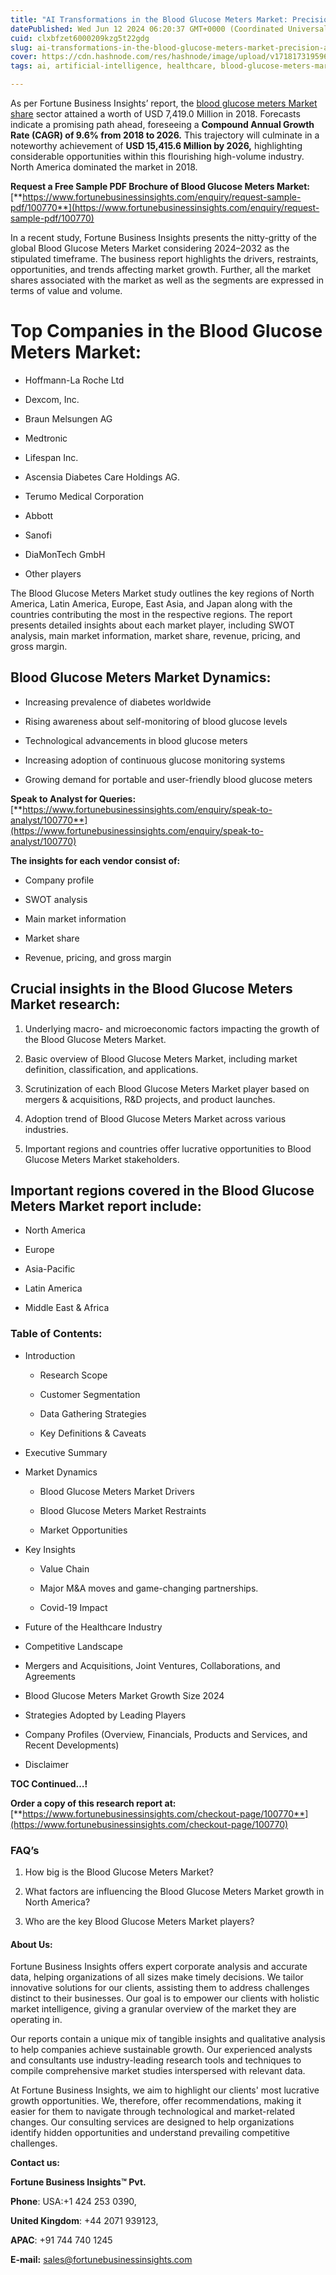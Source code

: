 ```yaml
---
title: "AI Transformations in the Blood Glucose Meters Market: Precision and Efficiency"
datePublished: Wed Jun 12 2024 06:20:37 GMT+0000 (Coordinated Universal Time)
cuid: clxbfzet6000209kzg5t22gdg
slug: ai-transformations-in-the-blood-glucose-meters-market-precision-and-efficiency
cover: https://cdn.hashnode.com/res/hashnode/image/upload/v1718173195961/4f7a41ee-2e98-41ca-8027-34f796d1b917.png
tags: ai, artificial-intelligence, healthcare, blood-glucose-meters-market

---
```


As per Fortune Business Insights’ report, the [blood glucose meters Market share](https://www.fortunebusinessinsights.com/industry-reports/blood-glucose-meters-market-100770) sector attained a worth of USD 7,419.0 Million in 2018. Forecasts indicate a promising path ahead, foreseeing a **Compound Annual Growth Rate (CAGR) of 9.6% from 2018 to 2026.** This trajectory will culminate in a noteworthy achievement of **USD 15,415.6 Million by 2026,** highlighting considerable opportunities within this flourishing high-volume industry. North America dominated the market in 2018.

**Request a Free Sample PDF Brochure of Blood Glucose Meters Market:** [**https://www.fortunebusinessinsights.com/enquiry/request-sample-pdf/100770**](https://www.fortunebusinessinsights.com/enquiry/request-sample-pdf/100770)

In a recent study, Fortune Business Insights presents the nitty-gritty of the global Blood Glucose Meters Market considering 2024–2032 as the stipulated timeframe. The business report highlights the drivers, restraints, opportunities, and trends affecting market growth. Further, all the market shares associated with the market as well as the segments are expressed in terms of value and volume.

# **Top Companies in the Blood Glucose Meters Market:**

* Hoffmann-La Roche Ltd
    
* Dexcom, Inc.
    
* Braun Melsungen AG
    
* Medtronic
    
* Lifespan Inc.
    
* Ascensia Diabetes Care Holdings AG.
    
* Terumo Medical Corporation
    
* Abbott
    
* Sanofi
    
* DiaMonTech GmbH
    
* Other players
    

The Blood Glucose Meters Market study outlines the key regions of North America, Latin America, Europe, East Asia, and Japan along with the countries contributing the most in the respective regions. The report presents detailed insights about each market player, including SWOT analysis, main market information, market share, revenue, pricing, and gross margin.

## Blood Glucose Meters Market **Dynamics**:

* Increasing prevalence of diabetes worldwide
    
* Rising awareness about self-monitoring of blood glucose levels
    
* Technological advancements in blood glucose meters
    
* Increasing adoption of continuous glucose monitoring systems
    
* Growing demand for portable and user-friendly blood glucose meters
    

**Speak to Analyst for Queries:** [**https://www.fortunebusinessinsights.com/enquiry/speak-to-analyst/100770**](https://www.fortunebusinessinsights.com/enquiry/speak-to-analyst/100770)

**The insights for each vendor consist of:**

* Company profile
    
* SWOT analysis
    
* Main market information
    
* Market share
    
* Revenue, pricing, and gross margin
    

## **Crucial insights in the Blood Glucose Meters Market research:**

1. Underlying macro- and microeconomic factors impacting the growth of the Blood Glucose Meters Market.
    
2. Basic overview of Blood Glucose Meters Market, including market definition, classification, and applications.
    
3. Scrutinization of each Blood Glucose Meters Market player based on mergers & acquisitions, R&D projects, and product launches.
    
4. Adoption trend of Blood Glucose Meters Market across various industries.
    
5. Important regions and countries offer lucrative opportunities to Blood Glucose Meters Market stakeholders.
    

## **Important regions covered in the Blood Glucose Meters Market report include:**

* North America
    
* Europe
    
* Asia-Pacific
    
* Latin America
    
* Middle East & Africa
    

### **Table of Contents:**

* Introduction
    
    * Research Scope
        
    * Customer Segmentation
        
    * Data Gathering Strategies
        
    * Key Definitions & Caveats
        
* Executive Summary
    
* Market Dynamics
    
    * Blood Glucose Meters Market Drivers
        
    * Blood Glucose Meters Market Restraints
        
    * Market Opportunities
        
* Key Insights
    
    * Value Chain
        
    * Major M&A moves and game-changing partnerships.
        
    * Covid-19 Impact
        
* Future of the Healthcare Industry
    
* Competitive Landscape
    
* Mergers and Acquisitions, Joint Ventures, Collaborations, and Agreements
    
* Blood Glucose Meters Market Growth Size 2024
    
* Strategies Adopted by Leading Players
    
* Company Profiles (Overview, Financials, Products and Services, and Recent Developments)
    
* Disclaimer
    

**TOC Continued…!**

**Order a copy of this research report at:** [**https://www.fortunebusinessinsights.com/checkout-page/100770**](https://www.fortunebusinessinsights.com/checkout-page/100770)

### **FAQ’s**

1. How big is the Blood Glucose Meters Market?
    
2. What factors are influencing the Blood Glucose Meters Market growth in North America?
    
3. Who are the key Blood Glucose Meters Market players?
    

#### **About Us:**

Fortune Business Insights offers expert corporate analysis and accurate data, helping organizations of all sizes make timely decisions. We tailor innovative solutions for our clients, assisting them to address challenges distinct to their businesses. Our goal is to empower our clients with holistic market intelligence, giving a granular overview of the market they are operating in.

Our reports contain a unique mix of tangible insights and qualitative analysis to help companies achieve sustainable growth. Our experienced analysts and consultants use industry-leading research tools and techniques to compile comprehensive market studies interspersed with relevant data.

At Fortune Business Insights, we aim to highlight our clients' most lucrative growth opportunities. We, therefore, offer recommendations, making it easier for them to navigate through technological and market-related changes. Our consulting services are designed to help organizations identify hidden opportunities and understand prevailing competitive challenges.

**Contact us:**

**Fortune Business Insights™ Pvt.**

**Phone**: USA:+1 424 253 0390,

**United Kingdom**: +44 2071 939123,

**APAC**: +91 744 740 1245

**E-mail:** [sales@fortunebusinessinsights.com](mailto:sales@fortunebusinessinsights.com)